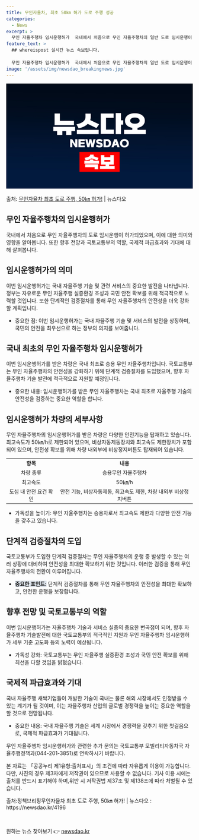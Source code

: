 ```yaml
---
title: 무인자율차, 최초 50㎞ 허가 도로 주행 성공
categories:
  - News
excerpt: >
  무인 자율주행차 임시운행허가  국내에서 처음으로 무인 자율주행차의 일반 도로 임시운행이 허가되었습니다. 이번…
feature_text: >
  ## whereispost 실시간 뉴스 속보입니다.

  무인 자율주행차 임시운행허가  국내에서 처음으로 무인 자율주행차의 일반 도로 임시운행이 허가되었습니다. 이번…
image: '/assets/img/newsdao_breakingnews.jpg'
---
```


![뉴스다오 속보](/assets/img/newsdao_breakingnews.jpg)

<p>출처: <a href="https://newsdao.kr/4196" rel="dofollow">무인자율차 최초 도로 주행, 50㎞ 허가!</a> | 뉴스다오</p>

<h2 data-ke-size="size26">무인 자율주행차의 임시운행허가</h2>
<p data-ke-size="size16">국내에서 처음으로 무인 자율주행차의 도로 임시운행이 허가되었으며, 이에 대한 의미와 영향을 알아봅니다. 또한 향후 전망과 국토교통부의 역할, 국제적 파급효과와 기대에 대해 살펴봅니다.</p>

<h2 data-ke-size="size24">임시운행허가의 의미</h2>
<p data-ke-size="size16">이번 임시운행허가는 국내 자율주행 기술 및 관련 서비스의 중요한 발전을 나타냅니다. 정부는 자유로운 무인 자율주행 실증환경 조성과 국민 안전 확보를 위해 적극적으로 노력할 것입니다. 또한 단계적인 검증절차를 통해 무인 자율주행차의 안전성을 더욱 강화할 계획입니다.</p>
<ul>
  <li>중요한 점: 이번 임시운행허가는 국내 자율주행 기술 및 서비스의 발전을 상징하며, 국민의 안전을 최우선으로 하는 정부의 의지를 보여줍니다.</li>
</ul>

<h2 data-ke-size="size24">국내 최초의 무인 자율주행차 임시운행허가</h2>
<p data-ke-size="size16">이번 임시운행허가를 받은 차량은 국내 최초로 승용 무인 자율주행차입니다. 국토교통부는 무인 자율주행차의 안전성을 강화하기 위해 단계적 검증절차를 도입했으며, 향후 자율주행차 기술 발전에 적극적으로 지원할 예정입니다.</p>
<ul>
  <li>중요한 내용: 임시운행허가를 받은 무인 자율주행차는 국내 최초로 자율주행 기술의 안전성을 검증하는 중요한 역할을 합니다.</li>
</ul>

<h2 data-ke-size="size24">임시운행허가 차량의 세부사항</h2>
<p data-ke-size="size16">무인 자율주행차의 임시운행허가를 받은 차량은 다양한 안전기능을 탑재하고 있습니다. 최고속도가 50㎞/h로 제한되어 있으며, 비상자동제동장치와 최고속도 제한장치가 포함되어 있으며, 안전성 확보를 위해 차량 내외부에 비상정지버튼도 탑재되어 있습니다.</p>
<table>
  <tr>
    <td style="text-align: center; height: 17px;"><b>항목</b></td>
    <td style="text-align: center; height: 17px;"><b>내용</b></td>
  </tr>
  <tr>
    <td style="text-align: center; height: 17px;">차량 종류</td>
    <td style="text-align: center; height: 17px;">승용무인 자율주행차</td>
  </tr>
  <tr>
    <td style="text-align: center; height: 17px;">최고속도</td>
    <td style="text-align: center; height: 17px;">50㎞/h</td>
  </tr>
  <tr>
    <td style="text-align: center; height: 17px;">도심 내 안전 요건 확인</td>
    <td style="text-align: center; height: 17px;">안전 기능, 비상자동제동, 최고속도 제한, 차량 내외부 비상정지버튼</td>
  </tr>
</table>
<ul>
  <li>가독성을 높이기: 무인 자율주행차는 승용차로서 최고속도 제한과 다양한 안전 기능을 갖추고 있습니다.</li>
</ul>

<h2 data-ke-size="size24">단계적 검증절차의 도입</h2>
<p data-ke-size="size16">국토교통부가 도입한 단계적 검증절차는 무인 자율주행차의 운행 중 발생할 수 있는 여러 상황에 대비하여 안전성을 최대한 확보하기 위한 것입니다. 이러한 검증을 통해 무인 자율주행차의 전환이 이루어집니다.</p>
<ul>
  <li><b><span style="background-color: #21538527;">중요한 포인트:</span></b> 단계적 검증절차를 통해 무인 자율주행차의 안전성을 최대한 확보하고, 안전한 운행을 보장합니다.</li>
</ul>

<h2 data-ke-size="size24">향후 전망 및 국토교통부의 역할</h2>
<p data-ke-size="size16">이번 임시운행허가는 자율주행차 기술과 서비스 실증의 중요한 변곡점이 되며, 향후 자율주행차 기술발전에 대한 국토교통부의 적극적인 지원과 무인 자율주행차 임시운행허가 세부 기준 고도화 등의 노력이 예상됩니다.</p>
<ul>
  <li>가독성 강화: 국토교통부는 무인 자율주행 실증환경 조성과 국민 안전 확보를 위해 최선을 다할 것임을 밝혔습니다.</li>
</ul>

<h2 data-ke-size="size24">국제적 파급효과와 기대</h2>
<p data-ke-size="size16">국내 자율주행 새싹기업들이 개발한 기술이 국내는 물론 해외 시장에서도 인정받을 수 있는 계기가 될 것이며, 이는 자율주행차 산업의 글로벌 경쟁력을 높이는 중요한 역할을 할 것으로 전망됩니다.</p>
<ul>
  <li>중요한 내용: 국내 자율주행 기술은 세계 시장에서 경쟁력을 갖추기 위한 첫걸음으로, 국제적 파급효과가 기대됩니다.</li>
</ul>

<p data-ke-size="size16">무인 자율주행차 임시운행허가와 관련한 추가 문의는 국토교통부 모빌리티자동차국 자율주행정책과(044-201-3851)로 연락하시기 바랍니다.</p>
<p data-ke-size="size16"></p>
<p data-ke-size="size16">본 자료는 「공공누리 제1유형:출처표시」의 조건에 따라 자유롭게 이용이 가능합니다. 다만, 사진의 경우 제3자에게 저작권이 있으므로 사용할 수 없습니다. 기사 이용 시에는 출처를 반드시 표기해야 하며,위반 시 저작권법 제37조 및 제138조에 따라 처벌될 수 있습니다.</p>
<p data-ke-size="size16">출처:정책브리핑무인자율차 최초 도로 주행, 50㎞ 허가! | 뉴스다오  : https://newsdao.kr/4196</p>
<p data-ke-size="size16">&nbsp;</p> 

원하는 뉴스 찾아보기 👉 <a href="https://newsdao.kr" rel="dofollow">newsdao.kr</a>


